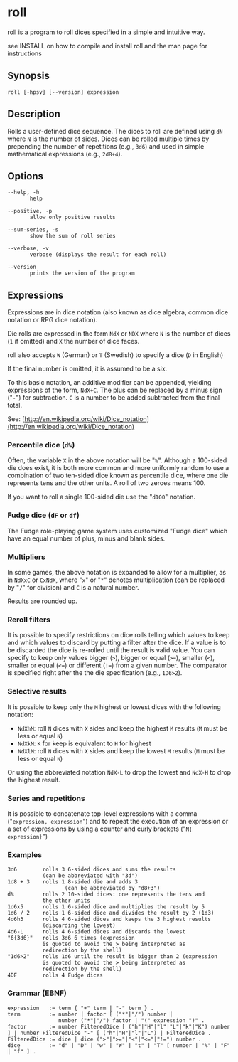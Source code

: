 # roll

roll is a program to roll dices specified in a simple and intuitive way.

see INSTALL on how to compile and install roll and the man page for instructions

## Synopsis

```
roll [-hpsv] [--version] expression
```

## Description

Rolls a user-defined dice sequence. The dices to roll are defined using `dN` where `N` is the number of sides. Dices can be rolled multiple times by prepending the number of repetitions (e.g., `3d6`) and used in simple mathematical expressions (e.g., `2d8+4`).

## Options

```
--help, -h
       help

--positive, -p
       allow only positive results

--sum-series, -s
       show the sum of roll series

--verbose, -v
       verbose (displays the result for each roll)

--version
       prints the version of the program
```

## Expressions

Expressions are in dice notation (also known as dice algebra, common dice notation or RPG dice notation).

Die rolls are expressed in the form `NdX` or `NDX` where `N` is the number of dices (`1` if omitted) and `X` the number of dice faces.

roll also accepts `W` (German) or `T` (Swedish) to specify a dice (`D` in English)

If the final number is omitted, it is assumed to be a six.

To this basic notation, an additive modifier can be appended, yielding expressions of the form, `NdX+C`. The plus can be replaced by a minus sign ("`-`") for subtraction. `C` is a number to be added subtracted from the final total.

See: [http://en.wikipedia.org/wiki/Dice_notation](http://en.wikipedia.org/wiki/Dice_notation)

### Percentile dice (`d%`)

Often, the variable `X` in the above notation will be "`%`". Although a 100-sided die does exist, it is both more common and more uniformly random to use a combination of two ten-sided dice known as percentile dice, where one die  represents tens and the other units.  A roll of two zeroes means 100.

If you want to roll a single 100-sided die use the "`d100`" notation.


### Fudge dice (`dF` or `df`)

The Fudge role-playing game system uses customized "Fudge dice" which have an equal number of plus, minus and blank sides.

### Multipliers

In some games, the above notation is expanded to allow for a multiplier, as in `NdXxC` or `CxNdX`, where "`x`" or "`*`" denotes multiplication (can be replaced by "`/`" for division) and `C` is a natural number.

Results are rounded up.

### Reroll filters

It  is possible to specify restrictions on dice rolls telling which values to keep and which values to discard by putting a filter after the dice. If a value is to be discarded the dice is re-rolled until the result is valid value. You can specify to keep only values bigger (`>`), bigger or equal (`>=`), smaller (`<`), smaller or equal (`<=`) or different (`!=`) from a given number. The comparator is specified right after the the die specification (e.g., `1D6>2`).

### Selective results

It is possible to keep only the `M` highest or lowest dices with the following notation:

 * `NdXhM`: roll `N` dices with `X` sides and keep the highest `M` results (`M` must be less or equal `N`)
 * `NdXkM`: `K` for keep is equivalent to `H` for highest
 * `NdXlM`: roll `N` dices with `X` sides and keep the lowest `M` results (`M` must be less or equal `N`)

Or using the abbreviated notation `NdX-L` to drop the lowest and `NdX-H` to drop the highest result.

### Series and repetitions

It is possible to concatenate top-level expressions with a comma ("`expression, expression`") and to repeat the execution of an expression or a set of expressions by using a counter and curly brackets ("`N{ expression}`")

### Examples

```
3d6        rolls 3 6-sided dices and sums the results
           (can be abbreviated with "3d")
1d8 + 3    rolls 1 8-sided die and adds 3
                  (can be abbreviated by "d8+3")
d%         rolls 2 10-sided dices: one represents the tens and
           the other units
1d6x5      rolls 1 6-sided dice and multiplies the result by 5
1d6 / 2    rolls 1 6-sided dice and divides the result by 2 (1d3)
4d6h3      rolls 4 6-sided dices and keeps the 3 highest results
           (discarding the lowest)
4d6-L      rolls 4 6-sided dices and discards the lowest
"6{3d6}"   rolls 3d6 6 times (expression
           is quoted to avoid the > being interpreted as
           redirection by the shell)
"1d6>2"    rolls 1d6 until the result is bigger than 2 (expression
           is quoted to avoid the > being interpreted as
           redirection by the shell)
4DF        rolls 4 Fudge dices
```



### Grammar (EBNF)

```
expression   := term { "+" term | "-" term } .
term         := number | factor [ ("*"|"/") number |
                number ("*"|"/") factor | "(" expression ")" .
factor       := number FilteredDice [ ("h"|"H"|"l"|"L"|"k"|"K") number ] | number FilteredDice "-" [ ("h"|"H"|"l"|"L") | FilteredDice .
FilteredDice := dice | dice (">"|">="|"<"|"<="|"!=") number .
dice         := "d" | "D" | "w" | "W" | "t" | "T" [ number | "%" | "F" | "f" ] .
```

